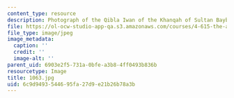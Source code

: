 ```yaml
---
content_type: resource
description: Photograph of the Qibla Iwan of the Khanqah of Sultan Baybars al-Jashankir.
file: https://ol-ocw-studio-app-qa.s3.amazonaws.com/courses/4-615-the-architecture-of-cairo-spring-2002/6c9d9493544695fa27d9e21b26b78a3b_1063.jpg
file_type: image/jpeg
image_metadata:
  caption: ''
  credit: ''
  image-alt: ''
parent_uid: 6903e2f5-731a-0bfe-a3b8-4ff0493b836b
resourcetype: Image
title: 1063.jpg
uid: 6c9d9493-5446-95fa-27d9-e21b26b78a3b
---
```

